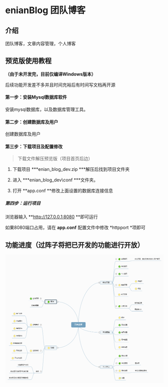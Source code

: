 # enianBlog 团队博客

## 介绍
团队博客，文章内容管理，个人博客


## 预览版使用教程

**（由于未开发完，目前仅编译Windows版本）**

后续功能开发差不多并且时间充裕后有时间写文档再开源

#### 第一步：安装Mysql数据库软件

安装mysql数据库，以及数据库管理工具。

#### 第二步：创建数据库及用户

创建数据库及用户

#### 第三步：下载项目及配置修改

> 下载文件解压预览版（项目首页后边）

1. 下载项目 ***enian_blog_dev.zip ***解压后找到项目文件夹

1. 进入 ***enian_blog_dev\conf  ***文件夹。

1. 打开 **app.conf **修改上面设置的数据库连接信息

##### 第四步：运行项目

浏览器输入 **http://127.0.0.1:8080 **即可运行

如果8080端口占用，请在 **app.conf** 配置文件中修改 *httpport *项即可




## 功能进度（过阵子将把已开发的功能进行开放）


![输入图片说明](%E5%8A%9F%E8%83%BD%E8%BF%9B%E5%BA%A6.png)
